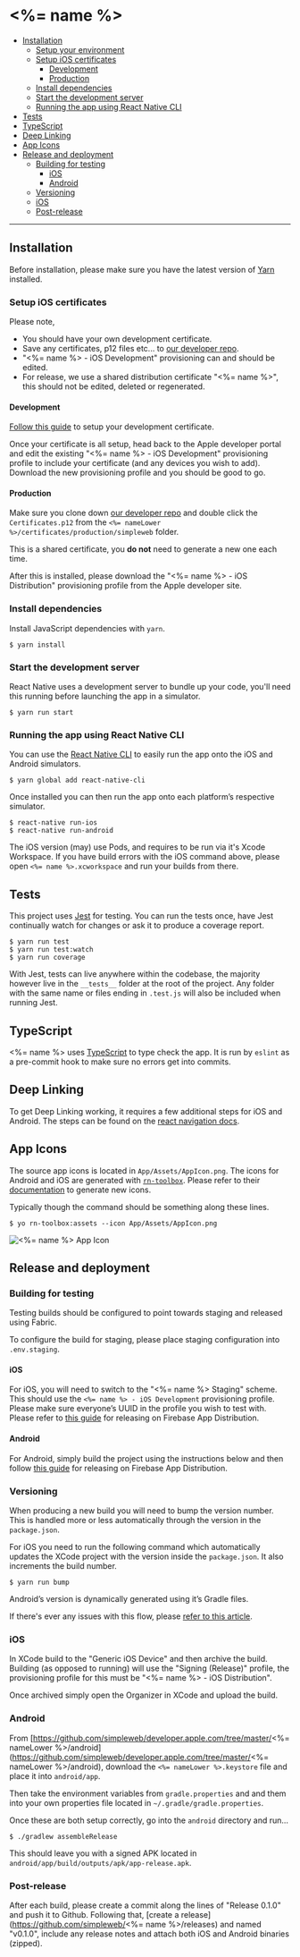 # <%= name %>

- [Installation](#installation)
  - [Setup your environment](#setup-your-environment)
  - [Setup iOS certificates](#setup-ios-certificates)
    - [Development](#development)
    - [Production](#production)
  - [Install dependencies](#install-dependencies)
  - [Start the development server](#start-the-development-server)
  - [Running the app using React Native CLI](#running-the-app-using-react-native-cli)
- [Tests](#tests)
- [TypeScript](#typescript)
- [Deep Linking](#deep-linking)
- [App Icons](#app-icons)
- [Release and deployment](#release-and-deployment)
  - [Building for testing](#building-for-testing)
    - [iOS](#ios)
    - [Android](#android)
  - [Versioning](#versioning)
  - [iOS](#ios-1)
  - [Post-release](#post-release)

<hr/>

## Installation

Before installation, please make sure you have the latest version of [Yarn](https://yarnpkg.com/lang/en/) installed.

### Setup iOS certificates

Please note,

- You should have your own development certificate.
- Save any certificates, p12 files etc... to [our developer repo](https://github.com/simpleweb/developer.apple.com).
- "<%= name %> - iOS Development" provisioning can and should be edited.
- For release, we use a shared distribution certificate "<%= name %>", this should not be edited, deleted or regenerated.

#### Development

[Follow this guide](https://github.com/simpleweb/iOS-Development-For-Teams/blob/master/guide/certificates/ios-app-development.md) to setup your development certificate.

Once your certificate is all setup, head back to the Apple developer portal and edit the existing "<%= name %> - iOS Development" provisioning profile to include your certificate (and any devices you wish to add). Download the new provisioning profile and you should be good to go.

#### Production

Make sure you clone down [our developer repo](https://github.com/simpleweb/developer.apple.com) and double click the `Certificates.p12` from the `<%= nameLower %>/certificates/production/simpleweb` folder.

This is a shared certificate, you **do not** need to generate a new one each time.

After this is installed, please download the "<%= name %> - iOS Distribution" provisioning profile from the Apple developer site.

### Install dependencies

Install JavaScript dependencies with `yarn`.

```
$ yarn install
```

### Start the development server

React Native uses a development server to bundle up your code, you'll need this running before launching the app in a simulator.

```
$ yarn run start
```

### Running the app using React Native CLI

You can use the [React Native CLI](https://www.npmjs.com/package/react-native-cli) to easily run the app onto the iOS and Android simulators.

```
$ yarn global add react-native-cli
```

Once installed you can then run the app onto each platform’s respective simulator.

```
$ react-native run-ios
$ react-native run-android
```

The iOS version (may) use Pods, and requires to be run via it's Xcode Workspace. If you have build errors with the iOS command above, please open `<%= name %>.xcworkspace` and run your builds from there.

## Tests

This project uses [Jest](https://facebook.github.io/jest/) for testing. You can run the tests once, have Jest continually watch for changes or ask it to produce a coverage report.

```
$ yarn run test
$ yarn run test:watch
$ yarn run coverage
```

With Jest, tests can live anywhere within the codebase, the majority however live in the `__tests__` folder at the root of the project. Any folder with the same name or files ending in `.test.js` will also be included when running Jest.

## TypeScript

<%= name %> uses [TypeScript](https://www.typescriptlang.org/) to type check the
app. It is run by `eslint` as a pre-commit hook to make sure no errors get into
commits.

## Deep Linking

To get Deep Linking working, it requires a few additional steps for iOS and Android. The steps can be found on the [react navigation docs](https://reactnavigation.org/docs/en/deep-linking.html).

## App Icons

The source app icons is located in `App/Assets/AppIcon.png`. The icons for Android and iOS are generated with [`rn-toolbox`](https://github.com/bamlab/generator-rn-toolbox). Please refer to their [documentation](https://github.com/bamlab/generator-rn-toolbox/blob/master/generators/assets/README.md) to generate new icons.

Typically though the command should be something along these lines.

```
$ yo rn-toolbox:assets --icon App/Assets/AppIcon.png
```

![<%= name %> App Icon](/App/Assets/AppIcon.png)

## Release and deployment

### Building for testing

Testing builds should be configured to point towards staging and released using Fabric.

To configure the build for staging, please place staging configuration into `.env.staging`.

#### iOS

For iOS, you will need to switch to the "<%= name %> Staging" scheme. This should use the `<%= name %> - iOS Development` provisioning profile. Please make sure everyone’s UUID in the profile you wish to test with. Please refer to [this guide](https://firebase.google.com/docs/app-distribution/ios/distribute-console) for releasing on Firebase App Distribution.

#### Android

For Android, simply build the project using the instructions below and then follow [this guide](https://firebase.google.com/docs/app-distribution/android/distribute-console) for releasing on Firebase App Distribution.

### Versioning

When producing a new build you will need to bump the version number. This is handled more or less automatically through the version in the `package.json`.

For iOS you need to run the following command which automatically updates the XCode project with the version inside the `package.json`. It also increments the build number.

```
$ yarn run bump
```

Android’s version is dynamically generated using it’s Gradle files.

If there's ever any issues with this flow, please [refer to this article](https://medium.com/@andr3wjack/versioning-react-native-apps-407469707661).

### iOS

In XCode build to the "Generic iOS Device" and then archive the build. Building (as opposed to running) will use the "Signing (Release)" profile, the provisioning profile for this must be "<%= name %> - iOS Distribution".

Once archived simply open the Organizer in XCode and upload the build.

### Android

From [https://github.com/simpleweb/developer.apple.com/tree/master/<%= nameLower %>/android](https://github.com/simpleweb/developer.apple.com/tree/master/<%= nameLower %>/android), download the `<%= nameLower %>.keystore` file and place it into `android/app`.

Then take the environment variables from `gradle.properties` and and them into your own properties file located in `~/.gradle/gradle.properties`.

Once these are both setup correctly, go into the `android` directory and run...

```
$ ./gradlew assembleRelease
```

This should leave you with a signed APK located in `android/app/build/outputs/apk/app-release.apk`.

### Post-release

After each build, please create a commit along the lines of "Release 0.1.0" and push it to Github. Following that, [create a release](https://github.com/simpleweb/<%= name %>/releases) and named "v0.1.0", include any release notes and attach both iOS and Android binaries (zipped).
